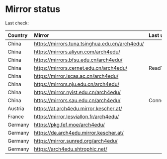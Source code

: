 <script src="./time.js"></script>
# Mirror status
Last check: <script type="text/javascript">localize(1751006244.762939);</script>

|Country|Mirror|Last update|
|:------|:-----|:----------|
|China|https://mirrors.tuna.tsinghua.edu.cn/arch4edu/|<script type="text/javascript">localize(1750963597);</script>|
|China|https://mirrors.aliyun.com/arch4edu/|<script type="text/javascript">localize(1750963597);</script>|
|China|https://mirrors.bfsu.edu.cn/arch4edu/|<script type="text/javascript">localize(1750963597);</script>|
|China|https://mirrors.cernet.edu.cn/arch4edu/|ReadTimeout|
|China|https://mirror.iscas.ac.cn/arch4edu/|<script type="text/javascript">localize(1750574662);</script>|
|China|https://mirrors.nju.edu.cn/arch4edu/|<script type="text/javascript">localize(1750920743);</script>|
|China|https://mirror.nyist.edu.cn/arch4edu/|<script type="text/javascript">localize(1750963597);</script>|
|China|https://mirrors.sau.edu.cn/arch4edu/|ConnectionError|
|Austria|https://at.arch4edu.mirror.kescher.at/|<script type="text/javascript">localize(1750963597);</script>|
|France|https://mirror.lesviallon.fr/arch4edu/|<script type="text/javascript">localize(1750963597);</script>|
|Germany|https://pkg.fef.moe/arch4edu/|<script type="text/javascript">localize(1750963597);</script>|
|Germany|https://de.arch4edu.mirror.kescher.at/|<script type="text/javascript">localize(1750963597);</script>|
|Germany|https://mirror.sunred.org/arch4edu/|<script type="text/javascript">localize(1750963597);</script>|
|Germany|https://arch4edu.shtrophic.net/|<script type="text/javascript">localize(1750963597);</script>|

<script src="./tablefilter/tablefilter.js"></script>
<script src="./table.js"></script>